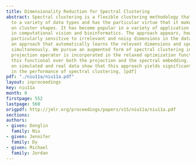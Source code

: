```yaml
---
title: Dimensionality Reduction for Spectral Clustering
abstract: Spectral clustering is a flexible clustering methodology that is applicable
  to a variety of data types and has the particular virtue that it makes few assumptions
  on cluster shapes. It has become popular in a variety of application areas, particularly
  in computational vision and bioinformatics. The approach appears, however, to be
  particularly sensitive to irrelevant and noisy dimensions in the data. We thus introduce
  an approach that automatically learns the relevant dimensions and spectral clustering
  simultaneously. We pursue an augmented form of spectral clustering in which an explicit
  projection operator is incorporated in the relaxed optimization functional. We optimize
  this functional over both the projection and the spectral embedding. Experiments
  on simulated and real data show that this approach yields significant improvements
  in the performance of spectral clustering. [pdf]
pdf: "./niu11a/niu11a.pdf"
layout: inproceedings
key: niu11a
month: 0
firstpage: 552
lastpage: 560
origpdf: http://jmlr.org/proceedings/papers/v15/niu11a/niu11a.pdf
sections: 
authors:
- given: Donglin
  family: Niu
- given: Jennifer
  family: Dy
- given: Michael
  family: Jordan
---
```

